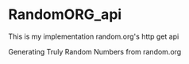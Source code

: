 # RandomORG_api
This is my implementation random.org's http get api

Generating Truly Random Numbers from random.org
